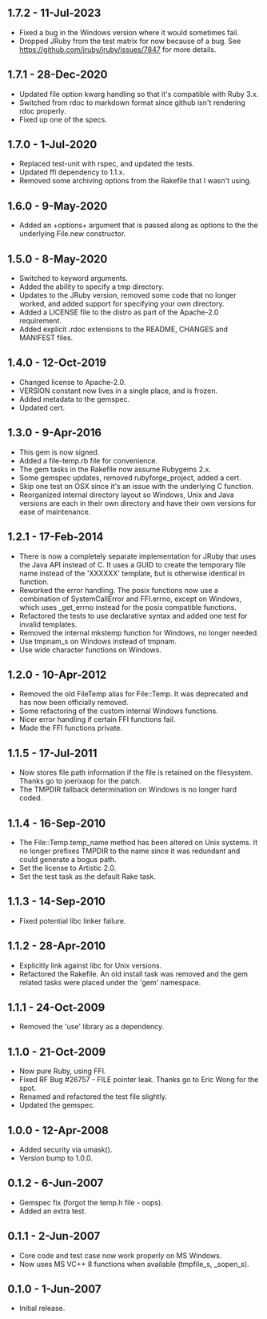## 1.7.2 - 11-Jul-2023
* Fixed a bug in the Windows version where it would sometimes fail.
* Dropped JRuby from the test matrix for now because of a bug.
  See https://github.com/jruby/jruby/issues/7847 for more details.

## 1.7.1 - 28-Dec-2020
* Updated file option kwarg handling so that it's compatible with Ruby 3.x.
* Switched from rdoc to markdown format since github isn't rendering rdoc properly.
* Fixed up one of the specs.

## 1.7.0 - 1-Jul-2020
* Replaced test-unit with rspec, and updated the tests.
* Updated ffi dependency to 1.1.x.
* Removed some archiving options from the Rakefile that I wasn't using.

## 1.6.0 - 9-May-2020
* Added an +options+ argument that is passed along as options to the the
  underlying File.new constructor.

## 1.5.0 - 8-May-2020
* Switched to keyword arguments.
* Added the ability to specify a tmp directory.
* Updates to the JRuby version, removed some code that no longer worked, and
  added support for specifying your own directory.
* Added a LICENSE file to the distro as part of the Apache-2.0 requirement.
* Added explicit .rdoc extensions to the README, CHANGES and MANIFEST files.

## 1.4.0 - 12-Oct-2019
* Changed license to Apache-2.0.
* VERSION constant now lives in a single place, and is frozen.
* Added metadata to the gemspec.
* Updated cert.

## 1.3.0 - 9-Apr-2016
* This gem is now signed.
* Added a file-temp.rb file for convenience.
* The gem tasks in the Rakefile now assume Rubygems 2.x.
* Some gemspec updates, removed rubyforge_project, added a cert.
* Skip one test on OSX since it's an issue with the underlying C function.
* Reorganized internal directory layout so Windows, Unix and Java versions
  are each in their own directory and have their own versions for ease
  of maintenance.

## 1.2.1 - 17-Feb-2014
* There is now a completely separate implementation for JRuby that uses the
  Java API instead of C. It uses a GUID to create the temporary file name
  instead of the 'XXXXXX' template, but is otherwise identical in function.
* Reworked the error handling. The posix functions now use a combination
  of SystemCallError and FFI.errno, except on Windows, which uses _get_errno
  instead for the posix compatible functions.
* Refactored the tests to use declarative syntax and added one test for
  invalid templates.
* Removed the internal mkstemp function for Windows, no longer needed.
* Use tmpnam_s on Windows instead of tmpnam.
* Use wide character functions on Windows.

## 1.2.0 - 10-Apr-2012
* Removed the old FileTemp alias for File::Temp. It was deprecated and
  has now been officially removed.
* Some refactoring of the custom internal Windows functions.
* Nicer error handling if certain FFI functions fail.
* Made the FFI functions private.

## 1.1.5 - 17-Jul-2011
* Now stores file path information if the file is retained on the filesystem.
  Thanks go to joerixaop for the patch.
* The TMPDIR fallback determination on Windows is no longer hard coded.

## 1.1.4 - 16-Sep-2010
* The File::Temp.temp_name method has been altered on Unix systems. It
  no longer prefixes TMPDIR to the name since it was redundant and could
  generate a bogus path.
* Set the license to Artistic 2.0.
* Set the test task as the default Rake task.

## 1.1.3 - 14-Sep-2010
* Fixed potential libc linker failure.

## 1.1.2 - 28-Apr-2010
* Explicitly link against libc for Unix versions.
* Refactored the Rakefile. An old install task was removed and the gem
  related tasks were placed under the 'gem' namespace.

## 1.1.1 - 24-Oct-2009
* Removed the 'use' library as a dependency.

## 1.1.0 - 21-Oct-2009
* Now pure Ruby, using FFI.
* Fixed RF Bug #26757 - FILE pointer leak. Thanks go to Eric Wong for the spot.
* Renamed and refactored the test file slightly.
* Updated the gemspec.

## 1.0.0 - 12-Apr-2008
* Added security via umask().
* Version bump to 1.0.0.

## 0.1.2 - 6-Jun-2007
* Gemspec fix (forgot the temp.h file - oops).
* Added an extra test.
 
## 0.1.1 - 2-Jun-2007
* Core code and test case now work properly on MS Windows.
* Now uses MS VC++ 8 functions when available (tmpfile_s, _sopen_s).

## 0.1.0 - 1-Jun-2007
* Initial release.
